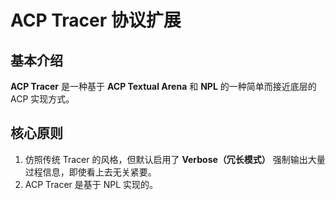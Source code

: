 #  ACP Tracer 协议扩展

## 基本介绍

**ACP Tracer** 是一种基于 **ACP Textual Arena** 和 **NPL** 的一种简单而接近底层的 ACP 实现方式。

## 核心原则
1.  仿照传统 Tracer 的风格，但默认启用了 **Verbose（冗长模式）** 强制输出大量过程信息，即使看上去无关紧要。
2.  ACP Tracer 是基于 NPL 实现的。